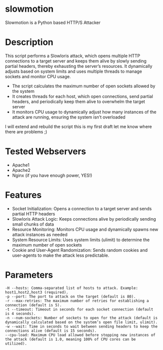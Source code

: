 # slowmotion
Slowmotion is a Python based HTTP/S Attacker


# Description
This script performs a Slowloris attack, which opens multiple HTTP connections to a target server and keeps them alive by slowly sending partial headers, thereby exhausting the server’s resources. It dynamically adjusts based on system limits and uses multiple threads to manage sockets and monitor CPU usage.

- The script calculates the maximum number of open sockets allowed by the system
- It creates threads for each host, which open connections, send partial headers, and periodically keep them alive to overwhelm the target server
- It monitors CPU usage to dynamically adjust how many instances of the attack are running, ensuring the system isn’t overloaded

I will extend and rebuild the script this is my first draft let me know where there are problems ;)

# Tested Webservers

- Apache1
- Apache2
- Nginx (if you have enough power, YES!) 

# Features

- Socket Initialization: Opens a connection to a target server and sends partial HTTP headers
- Slowloris Attack Logic: Keeps connections alive by periodically sending small chunks of data
- Resource Monitoring: Monitors CPU usage and dynamically spawns new attack instances as needed
- System Resource Limits: Uses system limits (ulimit) to determine the maximum number of open sockets
- Cookie and User-Agent Randomization: Sends random cookies and user-agents to make the attack less predictable.

# Parameters

```
-H --hosts: Comma-separated list of hosts to attack. Example: host1,host2,host3 (required).
-p --port: The port to attack on the target (default is 80).
-r --max-retries: The maximum number of retries for establishing a connection (default is 5).
-t --timeout: Timeout in seconds for each socket connection (default is 4 seconds).
-n --num-sockets: Number of sockets to open for the attack (default is dynamically calculated based on the system’s open file limit, ulimit).
-w --wait: Time in seconds to wait between sending headers to keep the connections alive (default is 15 seconds).
--cpu-load: Maximum CPU load allowed before stopping new instances of the attack (default is 1.0, meaning 100% of CPU cores can be utilized).
```
